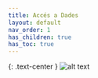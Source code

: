 ```yaml
---
title: Accés a Dades
layout: default
nav_order: 1
has_children: true
has_toc: true
---
```




{: .text-center }
![alt text](assets/imatges/ada.png)


